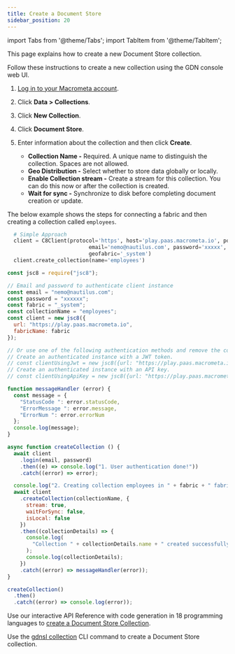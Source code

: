 ```yaml
---
title: Create a Document Store
sidebar_position: 20
---
```


import Tabs from '@theme/Tabs';
import TabItem from '@theme/TabItem';

This page explains how to create a new Document Store collection.

<Tabs groupId="operating-systems">
<TabItem value="console" label="Web Console">

Follow these instructions to create a new collection using the GDN console web UI.

1. [Log in to your Macrometa account](https://auth-play.macrometa.io/).
2. Click **Data > Collections**.
3. Click **New Collection**.
4. Click **Document Store**.
5. Enter information about the collection and then click **Create**.

   - **Collection Name -** Required. A unique name to distinguish the collection. Spaces are not allowed.
   - **Geo Distribution -** Select whether to store data globally or locally.
   - **Enable Collection stream -** Create a stream for this collection. You can do this now or after the collection is created.
   - **Wait for sync -** Synchronize to disk before completing document creation or update.

</TabItem>
<TabItem value="py" label="Python SDK">

The below example shows the steps for connecting a fabric and then creating a collection called `employees`.

```py
  # Simple Approach
  client = C8Client(protocol='https', host='play.paas.macrometa.io', port=443,
                          email='nemo@nautilus.com', password='xxxxx',
                          geofabric='_system')
  client.create_collection(name='employees')
```

</TabItem>
<TabItem value="js" label="Javascript SDK">

```js
const jsc8 = require("jsc8");

// Email and password to authenticate client instance
const email = "nemo@nautilus.com";
const password = "xxxxxx";
const fabric = "_system";
const collectionName = "employees";
const client = new jsc8({
  url: "https://play.paas.macrometa.io",
  fabricName: fabric
});

// Or use one of the following authentication methods and remove the commenting.
// Create an authenticated instance with a JWT token.
// const clientUsingJwt = new jsc8({url: "https://play.paas.macrometa.io" , token: "XXXX" , fabricName: fabric});
// Create an authenticated instance with an API key.
// const clientUsingApiKey = new jsc8({url: "https://play.paas.macrometa.io" , apiKey: "XXXX" , fabricName: fabric });

function messageHandler (error) {
  const message = {
    "StatusCode ": error.statusCode,
    "ErrorMessage ": error.message,
    "ErrorNum ": error.errorNum
  };
  console.log(message);
}

async function createCollection () {
  await client
    .login(email, password)
    .then((e) => console.log("1. User authentication done!"))
    .catch((error) => error);

  console.log("2. Creating collection employees in " + fabric + " fabric");
  await client
    .createCollection(collectionName, {
      stream: true,
      waitForSync: false,
      isLocal: false
    })
    .then((collectionDetails) => {
      console.log(
        "Collection " + collectionDetails.name + " created successfully"
      );
      console.log(collectionDetails);
    })
    .catch((error) => messageHandler(error));
}

createCollection()
  .then()
  .catch((error) => console.log(error));
```

</TabItem>
<TabItem value="apo" label="REST API">

Use our interactive API Reference with code generation in 18 programming languages to [create a Document Store Collection](https://www.macrometa.com/docs/api#/operations/handleCommandPost:CreateCollection). 

</TabItem>
<TabItem value="cli" label="CLI">

Use the [gdnsl collection](../../cli/collections-cli.md) CLI command to create a Document Store collection.

</TabItem>
</Tabs>  

